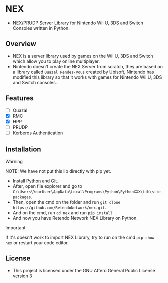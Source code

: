 # NEX
- NEX/PRUDP Server Library for Nintendo Wii U, 3DS and Switch Consoles written in Python.

## Overview
- NEX is a server library used by games on the Wii U, 3DS and Switch which allow you to play online multiplayer.
- Nintendo doesn't create the NEX Server from scratch, they are based on a library called `Quazal Rendez-Vous` created by Ubisoft, Nintendo has modified this library so that it works with games for Nintendo Wii U, 3DS and Switch consoles.

## Features
- [ ] Quazal
- [x] RMC
- [x] HPP
- [ ] PRUDP
- [ ] Kerberos Authentication

## Installation
> [!WARNING]
> NOTE: We have not put this lib directly with pip yet.
- Install [Python](https://www.python.org/downloads/) and [Git](https://git-scm.com/downloads/).
- After, open file explorer and go to `C:\Users\YourUser\AppData\Local\Programs\Python\PythonXXX\Lib\site-packages`.
- Then, open the cmd on the folder and run `git clone https://github.com/RetendoNetwork/nex.git`.
- And on the cmd, run `cd nex` and run `pip install .`
- And now you have Retendo Network NEX Library on Python.
> [!IMPORTANT]  
> If it's doesn't work to import NEX Library, try to run on the cmd `pip show nex` or restart your code editor.

## License
- This project is licensed under the GNU Affero General Public License version 3